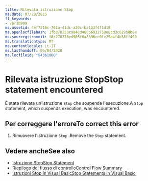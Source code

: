 ```yaml
---
title: Rilevata istruzione Stop
ms.date: 07/20/2015
f1_keywords:
- vbrID999
ms.assetid: 4ef7216c-761a-41dc-a20c-ba133f4f1d18
ms.openlocfilehash: 1fb378253c9840d480b6932758e8cd3c029b8b8e
ms.sourcegitcommit: f8c270376ed905f6a8896ce0fe25b4f4b38ff498
ms.translationtype: MT
ms.contentlocale: it-IT
ms.lasthandoff: 06/04/2020
ms.locfileid: "84361060"
---
```

# <a name="stop-statement-encountered"></a><span data-ttu-id="96e2b-102">Rilevata istruzione Stop</span><span class="sxs-lookup"><span data-stu-id="96e2b-102">Stop statement encountered</span></span>
<span data-ttu-id="96e2b-103">È stata rilevata un'istruzione `Stop` che sospende l'esecuzione.</span><span class="sxs-lookup"><span data-stu-id="96e2b-103">A `Stop` statement, which suspends execution, was encountered.</span></span>  
  
## <a name="to-correct-this-error"></a><span data-ttu-id="96e2b-104">Per correggere l'errore</span><span class="sxs-lookup"><span data-stu-id="96e2b-104">To correct this error</span></span>  
  
1. <span data-ttu-id="96e2b-105">Rimuovere l'istruzione `Stop` .</span><span class="sxs-lookup"><span data-stu-id="96e2b-105">Remove the `Stop` statement.</span></span>  
  
## <a name="see-also"></a><span data-ttu-id="96e2b-106">Vedere anche</span><span class="sxs-lookup"><span data-stu-id="96e2b-106">See also</span></span>

- [<span data-ttu-id="96e2b-107">Istruzione Stop</span><span class="sxs-lookup"><span data-stu-id="96e2b-107">Stop Statement</span></span>](../language-reference/statements/stop-statement.md)
- [<span data-ttu-id="96e2b-108">Riepilogo del flusso di controllo</span><span class="sxs-lookup"><span data-stu-id="96e2b-108">Control Flow Summary</span></span>](../language-reference/keywords/control-flow-summary.md)
- [<span data-ttu-id="96e2b-109">Istruzioni Stop in Visual Basic</span><span class="sxs-lookup"><span data-stu-id="96e2b-109">Stop Statements in Visual Basic</span></span>](/visualstudio/debugger/stop-statements-in-visual-basic)
